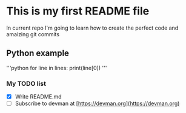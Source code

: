 # This is my first README file

In current repo I'm going to learn how to create the perfect code and amaizing git commits

## Python example
'''python
    for line in lines:
        print(line[0])
'''

### My TODO list

- [x] Write README.md
- [ ] Subscribe to devman at [https://devman.org](https://devman.org)
